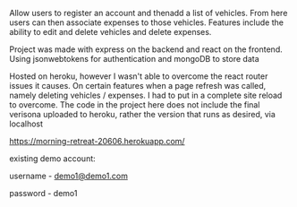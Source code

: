 Allow users to register an account and thenadd a list of vehicles. From here users can then associate expenses to those vehicles. Features include the ability to edit and delete vehicles and delete expenses. 

Project was made with express on the backend and react on the frontend. Using jsonwebtokens for authentication and mongoDB to store data

Hosted on heroku, however I wasn't able to overcome the react router issues it causes. On certain features when a page refresh was called, namely deleting vehicles / expenses. I had to put in a complete site reload to overcome. The code in the project here does not include the final verisona uploaded to heroku, rather the version that runs as desired,  via localhost


https://morning-retreat-20606.herokuapp.com/


existing demo account:

username - demo1@demo1.com 

password - demo1
